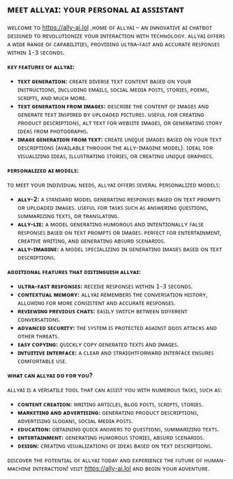 ## ᴍᴇᴇᴛ ᴀʟʟʏᴀɪ: ʏᴏᴜʀ ᴘᴇʀꜱᴏɴᴀʟ ᴀɪ ᴀꜱꜱɪꜱᴛᴀɴᴛ

ᴡᴇʟᴄᴏᴍᴇ ᴛᴏ https://ally-ai.lol ,ʜᴏᴍᴇ ᴏꜰ ᴀʟʟʏᴀɪ – ᴀɴ ɪɴɴᴏᴠᴀᴛɪᴠᴇ ᴀɪ ᴄʜᴀᴛʙᴏᴛ ᴅᴇꜱɪɢɴᴇᴅ ᴛᴏ ʀᴇᴠᴏʟᴜᴛɪᴏɴɪᴢᴇ ʏᴏᴜʀ ɪɴᴛᴇʀᴀᴄᴛɪᴏɴ ᴡɪᴛʜ ᴛᴇᴄʜɴᴏʟᴏɢʏ. ᴀʟʟʏᴀɪ ᴏꜰꜰᴇʀꜱ ᴀ ᴡɪᴅᴇ ʀᴀɴɢᴇ ᴏꜰ ᴄᴀᴘᴀʙɪʟɪᴛɪᴇꜱ, ᴘʀᴏᴠɪᴅɪɴɢ ᴜʟᴛʀᴀ-ꜰᴀꜱᴛ ᴀɴᴅ ᴀᴄᴄᴜʀᴀᴛᴇ ʀᴇꜱᴘᴏɴꜱᴇꜱ ᴡɪᴛʜɪɴ 𝟣-𝟥 ꜱᴇᴄᴏɴᴅꜱ.

**ᴋᴇʏ ꜰᴇᴀᴛᴜʀᴇꜱ ᴏꜰ ᴀʟʟʏᴀɪ:**

* **ᴛᴇxᴛ ɢᴇɴᴇʀᴀᴛɪᴏɴ:** ᴄʀᴇᴀᴛᴇ ᴅɪᴠᴇʀꜱᴇ ᴛᴇxᴛ ᴄᴏɴᴛᴇɴᴛ ʙᴀꜱᴇᴅ ᴏɴ ʏᴏᴜʀ ɪɴꜱᴛʀᴜᴄᴛɪᴏɴꜱ, ɪɴᴄʟᴜᴅɪɴɢ ᴇᴍᴀɪʟꜱ, ꜱᴏᴄɪᴀʟ ᴍᴇᴅɪᴀ ᴘᴏꜱᴛꜱ, ꜱᴛᴏʀɪᴇꜱ, ᴘᴏᴇᴍꜱ, ꜱᴄʀɪᴘᴛꜱ, ᴀɴᴅ ᴍᴜᴄʜ ᴍᴏʀᴇ.
* **ᴛᴇxᴛ ɢᴇɴᴇʀᴀᴛɪᴏɴ ꜰʀᴏᴍ ɪᴍᴀɢᴇꜱ:** ᴅᴇꜱᴄʀɪʙᴇ ᴛʜᴇ ᴄᴏɴᴛᴇɴᴛ ᴏꜰ ɪᴍᴀɢᴇꜱ ᴀɴᴅ ɢᴇɴᴇʀᴀᴛᴇ ᴛᴇxᴛ ɪɴꜱᴘɪʀᴇᴅ ʙʏ ᴜᴘʟᴏᴀᴅᴇᴅ ᴘɪᴄᴛᴜʀᴇꜱ. ᴜꜱᴇꜰᴜʟ ꜰᴏʀ ᴄʀᴇᴀᴛɪɴɢ ᴘʀᴏᴅᴜᴄᴛ ᴅᴇꜱᴄʀɪᴘᴛɪᴏɴꜱ, ᴀʟᴛ ᴛᴇxᴛ ꜰᴏʀ ᴡᴇʙꜱɪᴛᴇ ɪᴍᴀɢᴇꜱ, ᴏʀ ɢᴇɴᴇʀᴀᴛɪɴɢ ꜱᴛᴏʀʏ ɪᴅᴇᴀꜱ ꜰʀᴏᴍ ᴘʜᴏᴛᴏɢʀᴀᴘʜꜱ.
* **ɪᴍᴀɢᴇ ɢᴇɴᴇʀᴀᴛɪᴏɴ ꜰʀᴏᴍ ᴛᴇxᴛ:** ᴄʀᴇᴀᴛᴇ ᴜɴɪǫᴜᴇ ɪᴍᴀɢᴇꜱ ʙᴀꜱᴇᴅ ᴏɴ ʏᴏᴜʀ ᴛᴇxᴛ ᴅᴇꜱᴄʀɪᴘᴛɪᴏɴꜱ (ᴀᴠᴀɪʟᴀʙʟᴇ ᴛʜʀᴏᴜɢʜ ᴛʜᴇ ᴀʟʟʏ-ɪᴍᴀɢɪɴᴇ ᴍᴏᴅᴇʟ). ɪᴅᴇᴀʟ ꜰᴏʀ ᴠɪꜱᴜᴀʟɪᴢɪɴɢ ɪᴅᴇᴀꜱ, ɪʟʟᴜꜱᴛʀᴀᴛɪɴɢ ꜱᴛᴏʀɪᴇꜱ, ᴏʀ ᴄʀᴇᴀᴛɪɴɢ ᴜɴɪǫᴜᴇ ɢʀᴀᴘʜɪᴄꜱ.

**ᴘᴇʀꜱᴏɴᴀʟɪᴢᴇᴅ ᴀɪ ᴍᴏᴅᴇʟꜱ:**

ᴛᴏ ᴍᴇᴇᴛ ʏᴏᴜʀ ɪɴᴅɪᴠɪᴅᴜᴀʟ ɴᴇᴇᴅꜱ, ᴀʟʟʏᴀɪ ᴏꜰꜰᴇʀꜱ ꜱᴇᴠᴇʀᴀʟ ᴘᴇʀꜱᴏɴᴀʟɪᴢᴇᴅ ᴍᴏᴅᴇʟꜱ:

* **ᴀʟʟʏ-𝟤:** ᴀ ꜱᴛᴀɴᴅᴀʀᴅ ᴍᴏᴅᴇʟ ɢᴇɴᴇʀᴀᴛɪɴɢ ʀᴇꜱᴘᴏɴꜱᴇꜱ ʙᴀꜱᴇᴅ ᴏɴ ᴛᴇxᴛ ᴘʀᴏᴍᴘᴛꜱ ᴏʀ ᴜᴘʟᴏᴀᴅᴇᴅ ɪᴍᴀɢᴇꜱ. ᴜꜱᴇꜰᴜʟ ꜰᴏʀ ᴛᴀꜱᴋꜱ ꜱᴜᴄʜ ᴀꜱ ᴀɴꜱᴡᴇʀɪɴɢ ǫᴜᴇꜱᴛɪᴏɴꜱ, ꜱᴜᴍᴍᴀʀɪᴢɪɴɢ ᴛᴇxᴛꜱ, ᴏʀ ᴛʀᴀɴꜱʟᴀᴛɪɴɢ.
* **ᴀʟʟʏ-ʟɪᴇ:** ᴀ ᴍᴏᴅᴇʟ ɢᴇɴᴇʀᴀᴛɪɴɢ ʜᴜᴍᴏʀᴏᴜꜱ ᴀɴᴅ ɪɴᴛᴇɴᴛɪᴏɴᴀʟʟʏ ꜰᴀʟꜱᴇ ʀᴇꜱᴘᴏɴꜱᴇꜱ ʙᴀꜱᴇᴅ ᴏɴ ᴛᴇxᴛ ᴘʀᴏᴍᴘᴛꜱ ᴏʀ ɪᴍᴀɢᴇꜱ. ᴘᴇʀꜰᴇᴄᴛ ꜰᴏʀ ᴇɴᴛᴇʀᴛᴀɪɴᴍᴇɴᴛ, ᴄʀᴇᴀᴛɪᴠᴇ ᴡʀɪᴛɪɴɢ, ᴀɴᴅ ɢᴇɴᴇʀᴀᴛɪɴɢ ᴀʙꜱᴜʀᴅ ꜱᴄᴇɴᴀʀɪᴏꜱ.
* **ᴀʟʟʏ-ɪᴍᴀɢɪɴᴇ:** ᴀ ᴍᴏᴅᴇʟ ꜱᴘᴇᴄɪᴀʟɪᴢɪɴɢ ɪɴ ɢᴇɴᴇʀᴀᴛɪɴɢ ɪᴍᴀɢᴇꜱ ʙᴀꜱᴇᴅ ᴏɴ ᴛᴇxᴛ ᴅᴇꜱᴄʀɪᴘᴛɪᴏɴꜱ.

**ᴀᴅᴅɪᴛɪᴏɴᴀʟ ꜰᴇᴀᴛᴜʀᴇꜱ ᴛʜᴀᴛ ᴅɪꜱᴛɪɴɢᴜɪꜱʜ ᴀʟʟʏᴀɪ:**

* **ᴜʟᴛʀᴀ-ꜰᴀꜱᴛ ʀᴇꜱᴘᴏɴꜱᴇꜱ:** ʀᴇᴄᴇɪᴠᴇ ʀᴇꜱᴘᴏɴꜱᴇꜱ ᴡɪᴛʜɪɴ 𝟣-𝟥 ꜱᴇᴄᴏɴᴅꜱ.
* **ᴄᴏɴᴛᴇxᴛᴜᴀʟ ᴍᴇᴍᴏʀʏ:** ᴀʟʟʏᴀɪ ʀᴇᴍᴇᴍʙᴇʀꜱ ᴛʜᴇ ᴄᴏɴᴠᴇʀꜱᴀᴛɪᴏɴ ʜɪꜱᴛᴏʀʏ, ᴀʟʟᴏᴡɪɴɢ ꜰᴏʀ ᴍᴏʀᴇ ᴄᴏɴꜱɪꜱᴛᴇɴᴛ ᴀɴᴅ ᴀᴄᴄᴜʀᴀᴛᴇ ʀᴇꜱᴘᴏɴꜱᴇꜱ.
* **ʀᴇᴠɪᴇᴡɪɴɢ ᴘʀᴇᴠɪᴏᴜꜱ ᴄʜᴀᴛꜱ:** ᴇᴀꜱɪʟʏ ꜱᴡɪᴛᴄʜ ʙᴇᴛᴡᴇᴇɴ ᴅɪꜰꜰᴇʀᴇɴᴛ ᴄᴏɴᴠᴇʀꜱᴀᴛɪᴏɴꜱ.
* **ᴀᴅᴠᴀɴᴄᴇᴅ ꜱᴇᴄᴜʀɪᴛʏ:** ᴛʜᴇ ꜱʏꜱᴛᴇᴍ ɪꜱ ᴘʀᴏᴛᴇᴄᴛᴇᴅ ᴀɢᴀɪɴꜱᴛ ᴅᴅᴏꜱ ᴀᴛᴛᴀᴄᴋꜱ ᴀɴᴅ ᴏᴛʜᴇʀ ᴛʜʀᴇᴀᴛꜱ.
* **ᴇᴀꜱʏ ᴄᴏᴘʏɪɴɢ:** ǫᴜɪᴄᴋʟʏ ᴄᴏᴘʏ ɢᴇɴᴇʀᴀᴛᴇᴅ ᴛᴇxᴛꜱ ᴀɴᴅ ɪᴍᴀɢᴇꜱ.
* **ɪɴᴛᴜɪᴛɪᴠᴇ ɪɴᴛᴇʀꜰᴀᴄᴇ:** ᴀ ᴄʟᴇᴀʀ ᴀɴᴅ ꜱᴛʀᴀɪɢʜᴛꜰᴏʀᴡᴀʀᴅ ɪɴᴛᴇʀꜰᴀᴄᴇ ᴇɴꜱᴜʀᴇꜱ ᴄᴏᴍꜰᴏʀᴛᴀʙʟᴇ ᴜꜱᴇ.


**ᴡʜᴀᴛ ᴄᴀɴ ᴀʟʟʏᴀɪ ᴅᴏ ꜰᴏʀ ʏᴏᴜ?**

ᴀʟʟʏᴀɪ ɪꜱ ᴀ ᴠᴇʀꜱᴀᴛɪʟᴇ ᴛᴏᴏʟ ᴛʜᴀᴛ ᴄᴀɴ ᴀꜱꜱɪꜱᴛ ʏᴏᴜ ᴡɪᴛʜ ɴᴜᴍᴇʀᴏᴜꜱ ᴛᴀꜱᴋꜱ, ꜱᴜᴄʜ ᴀꜱ:

* **ᴄᴏɴᴛᴇɴᴛ ᴄʀᴇᴀᴛɪᴏɴ:** ᴡʀɪᴛɪɴɢ ᴀʀᴛɪᴄʟᴇꜱ, ʙʟᴏɢ ᴘᴏꜱᴛꜱ, ꜱᴄʀɪᴘᴛꜱ, ꜱᴛᴏʀɪᴇꜱ.
* **ᴍᴀʀᴋᴇᴛɪɴɢ ᴀɴᴅ ᴀᴅᴠᴇʀᴛɪꜱɪɴɢ:** ɢᴇɴᴇʀᴀᴛɪɴɢ ᴘʀᴏᴅᴜᴄᴛ ᴅᴇꜱᴄʀɪᴘᴛɪᴏɴꜱ, ᴀᴅᴠᴇʀᴛɪꜱɪɴɢ ꜱʟᴏɢᴀɴꜱ, ꜱᴏᴄɪᴀʟ ᴍᴇᴅɪᴀ ᴘᴏꜱᴛꜱ.
* **ᴇᴅᴜᴄᴀᴛɪᴏɴ:** ᴏʙᴛᴀɪɴɪɴɢ ǫᴜɪᴄᴋ ᴀɴꜱᴡᴇʀꜱ ᴛᴏ ǫᴜᴇꜱᴛɪᴏɴꜱ, ꜱᴜᴍᴍᴀʀɪᴢɪɴɢ ᴛᴇxᴛꜱ.
* **ᴇɴᴛᴇʀᴛᴀɪɴᴍᴇɴᴛ:** ɢᴇɴᴇʀᴀᴛɪɴɢ ʜᴜᴍᴏʀᴏᴜꜱ ꜱᴛᴏʀɪᴇꜱ, ᴀʙꜱᴜʀᴅ ꜱᴄᴇɴᴀʀɪᴏꜱ.
* **ᴅᴇꜱɪɢɴ:** ᴄʀᴇᴀᴛɪɴɢ ᴠɪꜱᴜᴀʟɪᴢᴀᴛɪᴏɴꜱ ᴏꜰ ɪᴅᴇᴀꜱ ʙᴀꜱᴇᴅ ᴏɴ ᴛᴇxᴛ ᴅᴇꜱᴄʀɪᴘᴛɪᴏɴꜱ.

ᴅɪꜱᴄᴏᴠᴇʀ ᴛʜᴇ ᴘᴏᴛᴇɴᴛɪᴀʟ ᴏꜰ ᴀʟʟʏᴀɪ ᴛᴏᴅᴀʏ ᴀɴᴅ ᴇxᴘᴇʀɪᴇɴᴄᴇ ᴛʜᴇ ꜰᴜᴛᴜʀᴇ ᴏꜰ ʜᴜᴍᴀɴ-ᴍᴀᴄʜɪɴᴇ ɪɴᴛᴇʀᴀᴄᴛɪᴏɴ! ᴠɪꜱɪᴛ https://ally-ai.lol ᴀɴᴅ ʙᴇɢɪɴ ʏᴏᴜʀ ᴀᴅᴠᴇɴᴛᴜʀᴇ.
